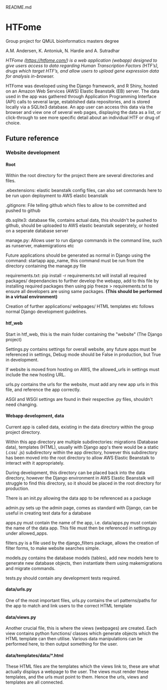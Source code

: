 README.md
# **HTFome**
Group project for QMUL bioinformatics masters degree

A.M. Andersen, K. Antoniuk, N. Hardie and A. Sutradhar

_HTFome (https://htfome.com/) is a web application (webapp) designed to give users access to data regarding Human Transcription Factors (HTF’s), drugs which target HTF’s, and allow users to upload gene expression data for analysis in-browser._

HTFome was developed using the Django framework, and R Shiny, hosted on an Amazon Web Services (AWS) Elastic Beanstalk (EB) server. The data used in the app was gathered through Application Programming Interface (API) calls to several large, established data repositories, and is stored locally via a SQLite3 database. An app user can access this data via the browser and view one of several web pages, displaying the data as a list, or click-through to see more specific detail about an individual HTF or drug of choice. 


## Future reference 

### Website development


#### Root

Within the root directory for the project there are several directories and files. 

.ebextensions: elastic beanstalk config files, can also set commands here to be run upon deployment to AWS elastic beanstalk

.gitignore: File telling github which files to allow to be committed and pushed to github

db.sqlite3: database file, contains actual data, this shouldn't be pushed to github, should be uploaded to AWS elastic beanstalk seperately, or hosted on a seperate database server

manage.py: Allows user to run django commands in the command line, such as runserver, makemigrations etc

Future applications should be generated as normal in Django using the command: startapp app_name, this command must be run from the directory containing the manage.py file

requirements.txt: pip install -r requirements.txt will install all required packages/ dependancies to further develop the webapp, add to this file by installing required packages then using pip freeze > requirements.txt to ensure all developers are using same packages.
**(This should be performed in a virtual environment)**


Creation of further applications/ webpages/ HTML templates etc follows normal Django development guidelines.


#### htf_web

Start in htf_web, this is the main folder containing the "website" (The Django project)

Settings.py contains settings for overall website, any future apps must be referenced in settings, Debug mode should be False in production, but True in development.

If website is moved from hosting on AWS, the allowed_urls in settings must include the new hosting URL.

urls.py contains the urls for the website, must add any new app urls in this file, and reference the app correctly.

ASGI and WSGI settings are found in their respective .py files, shouldn't need changing.


#### Webapp development, data

Current app is called data, existing in the data directory within the group project directory.

Within this app directory are multiple subdirectories: migrations (Database data), templates (HTML), usually with Django app's there would be a static (.css/ .js) subdirectory within the app directory, however this subdirectory has been moved into the root directory to allow AWS Elastic Beanstalk to interact with it appropriately.

During development, this directory can be placed back into the data directory, however the Django environment in AWS Elastic Beanstalk will struggle to find this directory, so it should be placed in the root directory for production. 

There is an init.py allowing the data app to be referenced as a package

admin.py sets up the admin page, comes as standard with Django, can be useful in creating test data for a database

apps.py must contain the name of the app, i.e. data/apps.py must contain the name of the data app. This file must then be referenced in settings.py under allowed_apps.

filters.py is a file used by the django_filters package, allows the creation of filter forms, to make website searches simple.

models.py contains the database models (tables), add new models here to generate new database objects, then instantiate them using makemigrations and migrate commands.

tests.py should contain any development tests required.


#### data/urls.py

One of the most important files, urls.py contains the url patterns/paths for the app to match and link users to the correct HTML template


#### data/views.py

Another crucial file, this is where the views (webpages) are created. Each view contains python functions/ classes which generate objects which the HTML template can then utilise. Various data manipulations can be performed here, to then output something for the user.


#### data/templates/data/*.html

These HTML files are the templates which the views link to, these are what actually displays a webpage to the user. The views must render these templates, and the urls must point to them. Hence the urls, views and templates are all connected.


